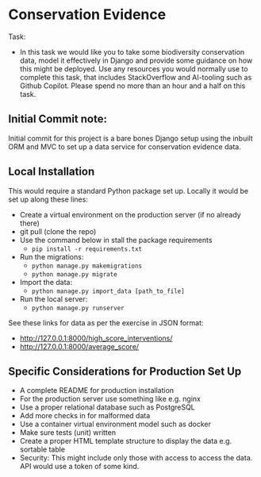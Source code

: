 # Conservation Evidence

Task: 
- In this task we would like you to take some biodiversity conservation data, model it effectively in Django and provide some guidance on how this might be deployed. Use any resources you would normally use to complete this task, that includes StackOverflow and AI-tooling such as Github Copilot.
Please spend no more than an hour and a half on this task.

## Initial Commit note:
Initial commit for this project is a bare bones Django setup using the 
inbuilt ORM and MVC to set up a data service for conservation evidence data.

## Local Installation
This would require a standard Python package set up. Locally it would be set up
along these lines:

- Create a virtual environment on the production server (if no already there)
- git pull (clone the repo)
- Use the command below in stall the package requirements 
  - ```pip install -r requirements.txt```
- Run the migrations:
  - ```python manage.py makemigrations```
  - ```python manage.py migrate```
- Import the data:
  - ```python manage.py import_data [path_to_file]```
- Run the local server:
  - ```python manage.py runserver```

See these links for data as per the exercise in JSON format:
- http://127.0.0.1:8000/high_score_interventions/
- http://127.0.0.1:8000/average_score/

## Specific Considerations for Production Set Up
- A complete README for production installation
- For the production server use something like e.g. nginx
- Use a proper relational database such as PostgreSQL
- Add more checks in for malformed data
- Use a container virtual environment model such as docker
- Make sure tests (unit) written
- Create a proper HTML template structure to display the data e.g. sortable table
- Security: This might include only those with access to access the data. API
would use a token of some kind.
